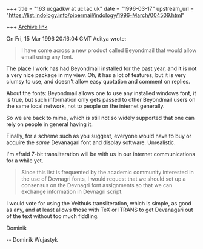 +++
title = "163 ucgadkw at ucl.ac.uk"
date = "1996-03-17"
upstream_url = "https://list.indology.info/pipermail/indology/1996-March/004509.html"

+++
[Archive link](https://list.indology.info/pipermail/indology/1996-March/004509.html)

On Fri, 15 Mar 1996 20:16:04 GMT Aditya wrote:

>I have come across a new product called Beyondmail that would allow
>email using any font. 

The place I work has had Beyondmail installed for the past year, and it is not a
very nice package in my view.  Oh, it has a lot of features, but it is very
clumsy to use, and doesn't allow easy quotation and comment on replies.

About the fonts: Beyondmail allows one to use any installed windows font, it is
true, but such information only gets passed to other Beyondmail users on the
same local network, not to people on the internet generally.

So we are back to mime, which is still not so widely supported that one can rely
on people in general having it. 

Finally, for a scheme such as you suggest, everyone would have to buy or acquire
the *same* Devanagari font and display software.  Unrealistic.  

I'm afraid 7-bit transliteration will be with us in our internet communications
for a while yet.

>Since this list is frequented by the academic community interested in
>the use of Devnagri fonts, I would request that we should set up a
>consensus on the Devnagri font assignments so that we can exchange
>information in  Devnagri script.

I would vote for using the Velthuis transliteration, which is simple, as good as
any, and at least allows those with TeX or ITRANS to get Devanagari out of the
text without too much fiddling.

Dominik

--
Dominik Wujastyk






